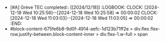 - [#A] Grève TEC
  completed:: [[2024/12/18]]
  :LOGBOOK:
  CLOCK: [2024-12-18 Wed 10:25:56]--[2024-12-18 Wed 10:25:58] =>  00:00:02
  CLOCK: [2024-12-18 Wed 11:03:03]--[2024-12-18 Wed 11:03:05] =>  00:00:02
  :END:
- #block-content-675fe6b8-9d0f-4914-aefc-1d123b71ff2e > div.flex.flex-row.justify-between.block-content-inner > div.flex-1.w-full > span